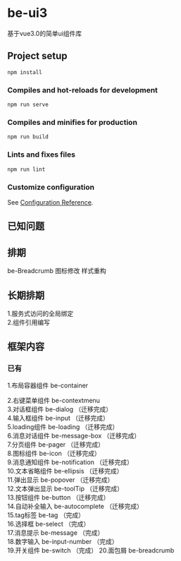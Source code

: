 # be-ui3

基于vue3.0的简单ui组件库

## Project setup

```
npm install
```

### Compiles and hot-reloads for development

```
npm run serve
```

### Compiles and minifies for production

```
npm run build
```

### Lints and fixes files

```
npm run lint
```

### Customize configuration

See [Configuration Reference](https://cli.vuejs.org/config/).

## 已知问题

## 排期

be-Breadcrumb
图标修改 样式重构
## 长期排期

1.服务式访问的全局绑定  
2.组件引用编写

## 框架内容

### 已有

1.布局容器组件 be-container  

2.右键菜单组件 be-contextmenu  
3.对话框组件 be-dialog （迁移完成）  
4.输入框组件 be-input （迁移完成）    
5.loading组件 be-loading （迁移完成）  
6.消息对话组件 be-message-box （迁移完成）  
7.分页组件 be-pager （迁移完成）  
8.图标组件 be-icon （迁移完成）   
9.消息通知组件 be-notification （迁移完成）  
10.文本省略组件 be-ellipsis （迁移完成）  
11.弹出显示 be-popover （迁移完成）  
12.文本弹出显示 be-toolTip （迁移完成）  
13.按钮组件 be-button （迁移完成）   
14.自动补全输入 be-autocomplete （迁移完成）    
15.tag标签 be-tag （完成）    
16.选择框 be-select （完成）    
17.消息提示 be-message （完成）    
18.数字输入 be-input-number （完成）  
19.开关组件 be-switch （完成）
20.面包屑 be-breadcrumb











